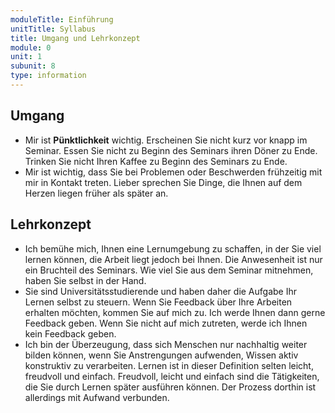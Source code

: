 ```yaml
---
moduleTitle: Einführung
unitTitle: Syllabus
title: Umgang und Lehrkonzept
module: 0
unit: 1
subunit: 8
type: information
---
```


## Umgang

* Mir ist **Pünktlichkeit** wichtig. Erscheinen Sie nicht kurz vor knapp im Seminar. Essen Sie nicht zu Beginn des Seminars ihren Döner zu Ende. Trinken Sie nicht Ihren Kaffee zu Beginn des Seminars zu Ende. 
* Mir ist wichtig, dass Sie bei Problemen oder Beschwerden frühzeitig mit mir in Kontakt treten. Lieber sprechen Sie Dinge, die Ihnen auf dem Herzen liegen früher als später an.

## Lehrkonzept

* Ich bemühe mich, Ihnen eine Lernumgebung zu schaffen, in der Sie viel lernen können, die Arbeit liegt jedoch bei Ihnen. Die Anwesenheit ist nur ein Bruchteil des Seminars. Wie viel Sie aus dem Seminar mitnehmen, haben Sie selbst in der Hand. 
* Sie sind Universitätsstudierende und haben daher die Aufgabe Ihr Lernen selbst zu steuern. Wenn Sie Feedback über Ihre Arbeiten erhalten möchten, kommen Sie auf mich zu. Ich werde Ihnen dann gerne Feedback geben. Wenn Sie nicht auf mich zutreten, werde ich Ihnen kein Feedback geben.
* Ich bin der Überzeugung, dass sich Menschen nur nachhaltig weiter bilden können, wenn Sie Anstrengungen aufwenden, Wissen aktiv konstruktiv zu verarbeiten. Lernen ist in dieser Definition selten leicht, freudvoll und einfach. Freudvoll, leicht und einfach sind die Tätigkeiten, die Sie durch Lernen später ausführen können. Der Prozess dorthin ist allerdings mit Aufwand verbunden.
